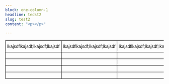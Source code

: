 ```yaml
---
block: one-column-1
headline: tedst2
slug: test2
content: "<p></p>"

---
```

<style type="text/css">
.tg  {border-collapse:collapse;border-spacing:0;}
.tg td{border-color:black;border-style:solid;border-width:1px;font-family:Arial, sans-serif;font-size:14px;
  overflow:hidden;padding:10px 5px;word-break:normal;}
.tg th{border-color:black;border-style:solid;border-width:1px;font-family:Arial, sans-serif;font-size:14px;
  font-weight:normal;overflow:hidden;padding:10px 5px;word-break:normal;}
.tg .tg-0lax{text-align:left;vertical-align:top}
@media screen and (max-width: 767px) {.tg {width: auto !important;}.tg col {width: auto !important;}.tg-wrap {overflow-x: auto;-webkit-overflow-scrolling: touch;}}</style>
<div class="tg-wrap"><table class="tg">
<thead>
  <tr>
    <th class="tg-0lax">lkajsdflkajsdf;lkajsdf;lkajsdf</th>
    <th class="tg-0lax"><span style="font-weight:400;font-style:normal">lkajsdflkajsdf;lkajsdf;lkajsdf</span></th>
    <th class="tg-0lax"><span style="font-weight:400;font-style:normal">lkajsdflkajsdf;lkajsdf;lkajsdf</span></th>
    <th class="tg-0lax"><span style="font-weight:400;font-style:normal">lkajsdflkajsdf;lkajsdf;lkajsdf</span></th>
    <th class="tg-0lax"><span style="font-weight:400;font-style:normal">lkajsdflkajsdf;lkajsdf;lkajsdf</span></th>
    <th class="tg-0lax"><span style="font-weight:400;font-style:normal">lkajsdflkajsdf;lkajsdf;lkajsdf</span></th>
    <th class="tg-0lax"><span style="font-weight:400;font-style:normal">lkajsdflkajsdf;lkajsdf;lkajsdf</span></th>
    <th class="tg-0lax"><span style="font-weight:400;font-style:normal">lkajsdflkajsdf;lkajsdf;lkajsdf</span></th>
    <th class="tg-0lax"><span style="font-weight:400;font-style:normal">lkajsdflkajsdf;lkajsdf;lkajsdf</span></th>
    <th class="tg-0lax"><span style="font-weight:400;font-style:normal">lkajsdflkajsdf;lkajsdf;lkajsdf</span></th>
    <th class="tg-0lax"><span style="font-weight:400;font-style:normal">lkajsdflkajsdf;lkajsdf;lkajsdf</span></th>
    <th class="tg-0lax"><span style="font-weight:400;font-style:normal">lkajsdflkajsdf;lkajsdf;lkajsdf</span></th>
    <th class="tg-0lax"><span style="font-weight:400;font-style:normal">lkajsdflkajsdf;lkajsdf;lkajsdf</span></th>
    <th class="tg-0lax"><span style="font-weight:400;font-style:normal">lkajsdflkajsdf;lkajsdf;lkajsdf</span></th>
    <th class="tg-0lax"><span style="font-weight:400;font-style:normal">lkajsdflkajsdf;lkajsdf;lkajsdf</span></th>
    <th class="tg-0lax"><span style="font-weight:400;font-style:normal">lkajsdflkajsdf;lkajsdf;lkajsdf</span></th>
    <th class="tg-0lax"><span style="font-weight:400;font-style:normal">lkajsdflkajsdf;lkajsdf;lkajsdf</span></th>
    <th class="tg-0lax"><span style="font-weight:400;font-style:normal">lkajsdflkajsdf;lkajsdf;lkajsdf</span></th>
    <th class="tg-0lax"></th>
    <th class="tg-0lax"></th>
  </tr>
</thead>
<tbody>
  <tr>
    <td class="tg-0lax"></td>
    <td class="tg-0lax"></td>
    <td class="tg-0lax"></td>
    <td class="tg-0lax"></td>
    <td class="tg-0lax"></td>
    <td class="tg-0lax"></td>
    <td class="tg-0lax"></td>
    <td class="tg-0lax"></td>
    <td class="tg-0lax"></td>
    <td class="tg-0lax"></td>
    <td class="tg-0lax"></td>
    <td class="tg-0lax"></td>
    <td class="tg-0lax"></td>
    <td class="tg-0lax"></td>
    <td class="tg-0lax"></td>
    <td class="tg-0lax"></td>
    <td class="tg-0lax"></td>
    <td class="tg-0lax"></td>
    <td class="tg-0lax"></td>
    <td class="tg-0lax"></td>
  </tr>
  <tr>
    <td class="tg-0lax"></td>
    <td class="tg-0lax"></td>
    <td class="tg-0lax"></td>
    <td class="tg-0lax"></td>
    <td class="tg-0lax"></td>
    <td class="tg-0lax"></td>
    <td class="tg-0lax"></td>
    <td class="tg-0lax"></td>
    <td class="tg-0lax"></td>
    <td class="tg-0lax"></td>
    <td class="tg-0lax"></td>
    <td class="tg-0lax"></td>
    <td class="tg-0lax"></td>
    <td class="tg-0lax"></td>
    <td class="tg-0lax"></td>
    <td class="tg-0lax"></td>
    <td class="tg-0lax"></td>
    <td class="tg-0lax"></td>
    <td class="tg-0lax"></td>
    <td class="tg-0lax"></td>
  </tr>
  <tr>
    <td class="tg-0lax"></td>
    <td class="tg-0lax"></td>
    <td class="tg-0lax"></td>
    <td class="tg-0lax"></td>
    <td class="tg-0lax"></td>
    <td class="tg-0lax"></td>
    <td class="tg-0lax"></td>
    <td class="tg-0lax"></td>
    <td class="tg-0lax"></td>
    <td class="tg-0lax"></td>
    <td class="tg-0lax"></td>
    <td class="tg-0lax"></td>
    <td class="tg-0lax"></td>
    <td class="tg-0lax"></td>
    <td class="tg-0lax"></td>
    <td class="tg-0lax"></td>
    <td class="tg-0lax"></td>
    <td class="tg-0lax"></td>
    <td class="tg-0lax"></td>
    <td class="tg-0lax"></td>
  </tr>
  <tr>
    <td class="tg-0lax"></td>
    <td class="tg-0lax"></td>
    <td class="tg-0lax"></td>
    <td class="tg-0lax"></td>
    <td class="tg-0lax"></td>
    <td class="tg-0lax"></td>
    <td class="tg-0lax"></td>
    <td class="tg-0lax"></td>
    <td class="tg-0lax"></td>
    <td class="tg-0lax"></td>
    <td class="tg-0lax"></td>
    <td class="tg-0lax"></td>
    <td class="tg-0lax"></td>
    <td class="tg-0lax"></td>
    <td class="tg-0lax"></td>
    <td class="tg-0lax"></td>
    <td class="tg-0lax"></td>
    <td class="tg-0lax"></td>
    <td class="tg-0lax"></td>
    <td class="tg-0lax"></td>
  </tr>
</tbody>
</table></div>